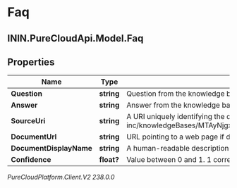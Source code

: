 # Faq

## ININ.PureCloudApi.Model.Faq

## Properties

|Name | Type | Description | Notes|
|------------ | ------------- | ------------- | -------------|
| **Question** | **string** | Question from the knowledge base that was matched to user request. | [optional] |
| **Answer** | **string** | Answer from the knowledge base corresponding to the identified question. | [optional] |
| **SourceUri** | **string** | A URI uniquely identifying the document, e.g. projects/acme-inc/knowledgeBases/MTAyNjgxNDU1Nzc3NTM1NzU0MjQ/documents/MTI5ODc3NzQzOTQ5MTc5NzgxMTI. | [optional] |
| **DocumentUrl** | **string** | URL pointing to a web page if document was sourced from a URL. | [optional] |
| **DocumentDisplayName** | **string** | A human-readable description of the document, e.g. &#39;Sample store FAQ&#39; | [optional] |
| **Confidence** | **float?** | Value between 0 and 1. 1 corresponds to very confident, 0 to not confident at all | [optional] |



_PureCloudPlatform.Client.V2 238.0.0_
